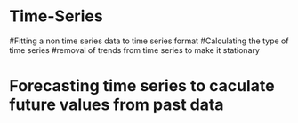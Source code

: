 # Time-Series
#Fitting a non time series data to time series format
#Calculating the type of time series 
#removal of trends from time series to make it stationary
# Forecasting time series to caculate future values from past data
